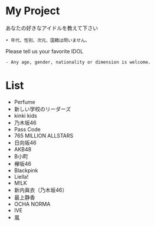 # My Project
あなたの好きなアイドルを教えて下さい

    • 年代、性別、次元、国籍は問いません。

Please tell us your favorite IDOL

    - Any age, gender, nationality or dimension is welcome.


# List 

* Perfume
* 新しい学校のリーダーズ
* kinki kids
* 乃木坂46
* Pass Code
* 765 MILLION ALLSTARS
* 日向坂46
* AKB48
* B小町
* 欅坂46
* Blackpink
* Liella!
* M!LK
* 新内眞衣（乃木坂46）
* 最上静香
* OCHA NORMA
* IVE
* 嵐
